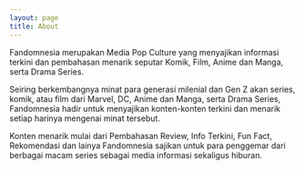 ```yaml
---
layout: page
title: About
---
```


Fandomnesia merupakan Media Pop Culture yang menyajikan informasi terkini dan pembahasan menarik seputar Komik, Film, Anime dan Manga, serta Drama Series.

Seiring berkembangnya minat para generasi milenial dan Gen Z akan series, komik, atau film dari Marvel, DC, Anime dan Manga, serta Drama Series, Fandomnesia hadir untuk menyajikan konten-konten terkini dan menarik setiap harinya mengenai minat tersebut.

Konten menarik mulai dari Pembahasan Review, Info Terkini, Fun Fact, Rekomendasi dan lainya Fandomnesia sajikan untuk para penggemar dari berbagai macam series sebagai media informasi sekaligus hiburan.
